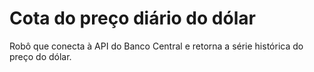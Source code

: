 # Cota do preço diário do dólar
Robô que conecta à API do Banco Central e retorna a série histórica do preço do dólar.
